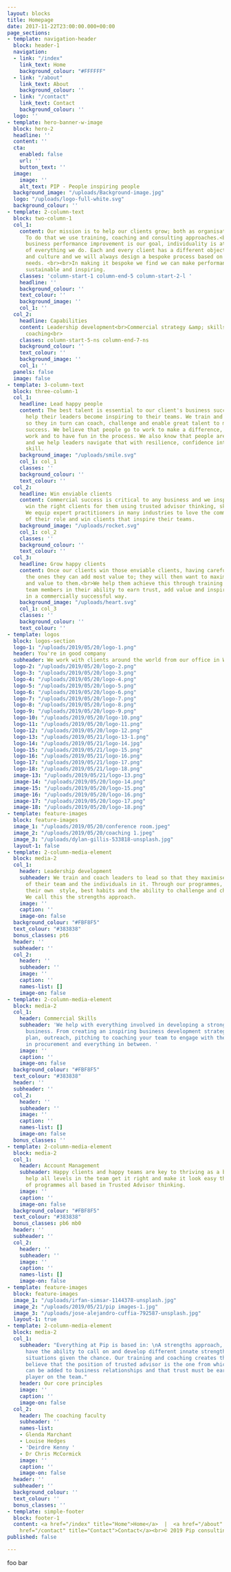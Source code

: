 ```yaml
---
layout: blocks
title: Homepage
date: 2017-11-22T23:00:00.000+00:00
page_sections:
- template: navigation-header
  block: header-1
  navigation:
  - link: "/index"
    link_text: Home
    background_colour: "#FFFFFF"
  - link: "/about"
    link_text: About
    background_colour: ''
  - link: "/contact"
    link_text: Contact
    background_colour: ''
  logo: ''
- template: hero-banner-w-image
  block: hero-2
  headline: ''
  content: ''
  cta:
    enabled: false
    url: ''
    button_text: ''
  image:
    image: ''
    alt_text: PIP - People inspiring people
  background_image: "/uploads/Background-image.jpg"
  logo: "/uploads/logo-full-white.svg"
  background_colour: ''
- template: 2-column-text
  block: two-column-1
  col_1:
    content: Our mission is to help our clients grow; both as organisations and individuals.
      To do that we use training, coaching and consulting approaches.<br><br>While
      business performance improvement is our goal, individuality is at the heart
      of everything we do. Each and every client has a different objective, situation
      and culture and we will always design a bespoke process based on each team's
      needs. <br><br>In making it bespoke we find we can make performance improvements
      sustainable and inspiring.
    classes: 'column-start-1 column-end-5 column-start-2-l '
    headline: ''
    background_colour: ''
    text_colour: ''
    background_image: ''
    col_1: ''
  col_2:
    headline: Capabilities
    content: Leadership development<br>Commercial strategy &amp; skills development<br>Executive
      coaching<br>
    classes: column-start-5-ns column-end-7-ns
    background_colour: ''
    text_colour: ''
    background_image: ''
    col_1: ''
  panels: false
  image: false
- template: 3-column-text
  block: three-column-1
  col_1:
    headline: Lead happy people
    content: The best talent is essential to our client's business success and we
      help their leaders become inspiring to their teams. We train and coach leaders
      so they in turn can coach, challenge and enable great talent to maximise their
      success. We believe that people go to work to make a difference, to do great
      work and to have fun in the process. We also know that people are complicated
      and we help leaders navigate that with resilience, confidence intelligence and
      skill.
    background_image: "/uploads/smile.svg"
    col_1: col_1
    classes: ''
    background_colour: ''
    text_colour: ''
  col_2:
    headline: Win enviable clients
    content: Commercial success is critical to any business and we inspire teams to
      win the right clients for them using trusted advisor thinking, skills and habits.
      We equip expert practitioners in many industries to love the commercial elements
      of their role and win clients that inspire their teams.
    background_image: "/uploads/rocket.svg"
    col_1: col_2
    classes: ''
    background_colour: ''
    text_colour: ''
  col_3:
    headline: Grow happy clients
    content: Once our clients win those enviable clients, having carefully chosen
      the ones they can add most value to; they will then want to maximise the work
      and value to them.<br>We help them achieve this through training and coaching
      team members in their ability to earn trust, add value and inspire their clients
      in a commercially successful way.
    background_image: "/uploads/heart.svg"
    col_1: col_3
    classes: ''
    background_colour: ''
    text_colour: ''
- template: logos
  block: logos-section
  logo-1: "/uploads/2019/05/20/logo-1.png"
  header: You're in good company
  subheader: We work with clients around the world from our office in Wiltshire, England
  logo-2: "/uploads/2019/05/20/logo-2.png"
  logo-3: "/uploads/2019/05/20/logo-3.png"
  logo-4: "/uploads/2019/05/20/logo-4.png"
  logo-5: "/uploads/2019/05/20/logo-5.png"
  logo-6: "/uploads/2019/05/20/logo-6.png"
  logo-7: "/uploads/2019/05/20/logo-7.png"
  logo-8: "/uploads/2019/05/20/logo-8.png"
  logo-9: "/uploads/2019/05/20/logo-9.png"
  logo-10: "/uploads/2019/05/20/logo-10.png"
  logo-11: "/uploads/2019/05/20/logo-11.png"
  logo-12: "/uploads/2019/05/20/logo-12.png"
  logo-13: "/uploads/2019/05/21/logo-13-1.png"
  logo-14: "/uploads/2019/05/21/logo-14.jpg"
  logo-15: "/uploads/2019/05/21/logo-15.png"
  logo-16: "/uploads/2019/05/21/logo-16.png"
  logo-17: "/uploads/2019/05/21/logo-17.png"
  logo-18: "/uploads/2019/05/21/logo-18.png"
  image-13: "/uploads/2019/05/21/logo-13.png"
  image-14: "/uploads/2019/05/20/logo-14.png"
  image-15: "/uploads/2019/05/20/logo-15.png"
  image-16: "/uploads/2019/05/20/logo-16.png"
  image-17: "/uploads/2019/05/20/logo-17.png"
  image-18: "/uploads/2019/05/20/logo-18.png"
- template: feature-images
  block: feature-images
  image_1: "/uploads/2019/05/20/conference room.jpeg"
  image_2: "/uploads/2019/05/20/coaching 1.jpeg"
  image_3: "/uploads/dylan-gillis-533818-unsplash.jpg"
  layout-1: false
- template: 2-column-media-element
  block: media-2
  col_1:
    header: Leadership development
    subheader: We train and coach leaders to lead so that they maximise the success
      of their team and the individuals in it. Through our programmes, leaders uncover
      their own  style, best habits and the ability to challenge and change positively.
      We call this the strengths approach.
    image: ''
    caption: ''
    image-on: false
  background_colour: "#FBF8F5"
  text_colour: "#383838"
  bonus_classes: pt6
  header: ''
  subheader: ''
  col_2:
    header: ''
    subheader: ''
    image: ''
    caption: ''
    names-list: []
    image-on: false
- template: 2-column-media-element
  block: media-2
  col_1:
    header: Commercial Skills
    subheader: 'We help with everything involved in developing a strong commercial
      business. From creating an inspiring business development strategy and practical
      plan, outreach, pitching to coaching your team to engage with the scary guys
      in procurement and everything in between. '
    image: ''
    caption: ''
    image-on: false
  background_colour: "#FBF8F5"
  text_colour: "#383838"
  header: ''
  subheader: ''
  col_2:
    header: ''
    subheader: ''
    image: ''
    caption: ''
    names-list: []
    image-on: false
  bonus_classes: ''
- template: 2-column-media-element
  block: media-2
  col_1:
    header: Account Management
    subheader: Happy clients and happy teams are key to thriving as a business.  We
      help all levels in the team get it right and make it look easy though a raft
      of programmes all based in Trusted Advisor thinking.
    image: ''
    caption: ''
    image-on: false
  background_colour: "#FBF8F5"
  text_colour: "#383838"
  bonus_classes: pb6 mb0
  header: ''
  subheader: ''
  col_2:
    header: ''
    subheader: ''
    image: ''
    caption: ''
    names-list: []
    image-on: false
- template: feature-images
  block: feature-images
  image_1: "/uploads/irfan-simsar-1144378-unsplash.jpg"
  image_2: "/uploads/2019/05/21/pip images-1.jpg"
  image_3: "/uploads/jose-alejandro-cuffia-792587-unsplash.jpg"
  layout-1: true
- template: 2-column-media-element
  block: media-2
  col_1:
    subheader: "Everything at Pip is based in: \nA strengths approach, that people
      have the ability to call on and develop different innate strengths for different
      situations given the chance. Our training and coaching creates that opportunity.\nWe
      believe that the position of trusted advisor is the one from which most value
      can be added to business relationships and that trust must be earned by each
      player on the team."
    header: Our core principles
    image: ''
    caption: ''
    image-on: false
  col_2:
    header: The coaching faculty
    subheader: ''
    names-list:
    - Glenda Marchant
    - Louise Hedges
    - 'Deirdre Kenny '
    - Dr Chris McCormick
    image: ''
    caption: ''
    image-on: false
  header: ''
  subheader: ''
  background_colour: ''
  text_colour: ''
  bonus_classes: ''
- template: simple-footer
  block: footer-1
  content: <a href="/index" title="Home">Home</a>  |  <a href="/about" title="About">About</a>  |  <a
    href="/contact" title="Contact">Contact</a><br>© 2019 Pip consulting
published: false

---
```

foo bar